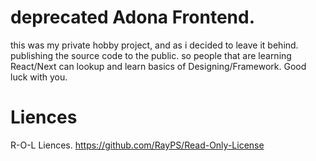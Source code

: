 # deprecated Adona Frontend.
this was my private hobby project, and as i decided to leave it behind.
publishing the source code to the public. so people that are learning React/Next can lookup
and learn basics of Designing/Framework. Good luck with you.

# Liences 
R-O-L Liences.
https://github.com/RayPS/Read-Only-License
